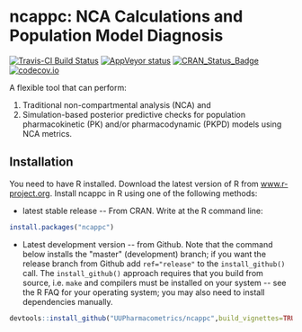 ncappc: NCA Calculations and Population Model Diagnosis
======

[![Travis-CI Build Status](https://travis-ci.org/UUPharmacometrics/ncappc.svg?branch=master)](https://travis-ci.org/UUPharmacometrics/ncappc)
[![AppVeyor status](https://ci.appveyor.com/api/projects/status/github/UUPharmacometrics/ncappc?branch=master&svg=true)](https://ci.appveyor.com/project/UUPharmacometrics/ncappc)
[![CRAN_Status_Badge](http://www.r-pkg.org/badges/version/ncappc)](https://CRAN.R-project.org/package=ncappc)
[![codecov.io](https://codecov.io/github/UUPharmacometrics/ncappc/coverage.svg?branch=master)](https://codecov.io/github/UUPharmacometrics/ncappc?branch=master)

A flexible tool that can perform: 
1. Traditional non-compartmental analysis (NCA) and 
2. Simulation-based posterior predictive checks for population
    pharmacokinetic (PK) and/or pharmacodynamic (PKPD) models using NCA metrics. 
    
## Installation

You need to have R installed.  Download the latest version of R from www.r-project.org.
Install ncappc in R using one of the following methods:

* latest stable release -- From CRAN.  Write at the R command line:

```r
install.packages("ncappc")
```

* Latest development version -- from Github. Note that the command below installs the "master" 
(development) branch; if you want the release branch from Github add `ref="release"` to the
`install_github()` call. The `install_github()` approach requires that you build from source, 
i.e. `make` and compilers must be installed on your system -- see the R FAQ for your operating system; 
you may also need to install dependencies manually.

```r
devtools::install_github("UUPharmacometrics/ncappc",build_vignettes=TRUE)
```


